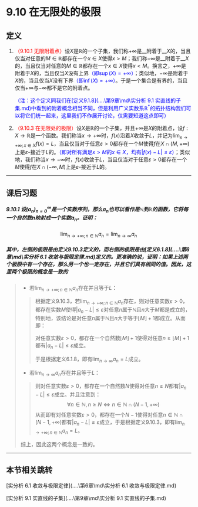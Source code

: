 # 9.10 在无限处的极限

## 定义

1. <font color=red>（9.10.1 无限附着点）</font>设$X$是$\mathbb R$的一个子集，我们称$+\infty$是__附着于__$X$的，当且仅当对任意的$M\in\mathbb R$都存在一个$x\in X$使得$x>M$；我们称$-\infty$是__附着于__$X$的，当且仅当对任意的$M\in\mathbb R$都存在一个$x\in X$使得$x<M$。换言之，$+\infty$是附着于$X$的，当且仅当$X$没有上界<font color=blue>（即$\sup(X)=+\infty$）</font>；类似地，$-\infty$是附着于$X$的，当且仅当$X$没有下界<font color=blue>（即$\inf(X)=+\infty$）</font>。于是一个集合是有界的，当且仅当$+\infty$与$-\infty$都不是它的附着点。

   <font color=blue>（注：这个定义同我们在[定义9.1.8](..\..\第9章\md\实分析 9.1 实直线的子集.md)中看到的附着概念相当不同，但是利用广义实数系$\mathbb R^*$的拓扑结构我们可以将它们统一起来，这里我们不作展开讨论，仅需要知道这点即可）</font>

1. <font color=red>（9.10.3 在无限处的极限）</font>设$X$是$\mathbb R$的一个子集，并且$+\infty$是$X$的附着点，设$f:X\to\mathbb R$是一个函数。我们称当$x\to+\infty$时，$f(x)$沿着$X$收敛于$L$，并记为$\displaystyle\lim_{x\to+\infty;x\in X}f(x)=L$，当且仅当对于任意$\varepsilon>0$都存在一个$M$使得$f$在$X\cap(M,+\infty)$上是$\varepsilon$-接近于$L$的。<font color=blue>（即对所有满足$x>M$的$x\in X$，均有$|f(x)-L|\leq\varepsilon$）</font>；类似地，我们称当$x\to-\infty$时，$f(x)$收敛于$L$，当且仅当对于任意$\varepsilon>0$都存在一个$M$使得$f$在$X\cap(-\infty,M)$上是$\varepsilon$-接近于$L$的。

---

## 课后习题

##### 9.10.1 设$(a_n)_{n=0}^\infty$是一个实数序列，那么$a_n$也可以看作是$\mathbb N$到$\mathbb R$的函数，它将每一个自然数$n$映射成一个实数$a_n$。证明：

$$
\lim_{n\to+\infty;n\in\mathbb N}a_n=\lim_{n\to\infty}a_n
$$

##### 其中，左侧的极限是由定义9.10.3定义的，而右侧的极限是由[定义6.1.8](..\..\第6章\md\实分析 6.1 收敛与极限定律.md)定义的。更准确的说，证明：如果上述两个极限中有一个存在，那么另一个也一定存在，并且它们具有相同的值。因此，这里两个极限的概念是一致的

> * 若$\displaystyle\lim_{n\to+\infty;n\in\mathbb N}a_n$存在并且等于$L$：
>
> > 根据定义9.10.3，若$\displaystyle\lim_{n\to+\infty;n\in\mathbb N}a_n$存在，则对任意实数$\varepsilon>0$，都存在实数$M$使得$|a_n-L|\leq\varepsilon$对任意$n$属于$\mathbb N$且$n$大于$M$都是成立的，特别地，该结论是对任意$n$属于$\mathbb N$且$n$大于等于$\lfloor M\rfloor+1$都成立。从而即：
> >
> > 对任意实数$\varepsilon>0$，都存在一个自然数$\lfloor M\rfloor+1$使得对任意$n\geq\lfloor M\rfloor+1$都有$|a_n-L|\leq\varepsilon$成立。
> >
> > 于是根据定义6.1.8，即有$\displaystyle\lim_{n\to\infty}a_n=L$成立。
>
> * 若$\displaystyle\lim_{n\to\infty}a_n$存在并且等于$L$：
>
> > 则对任意实数$\varepsilon>0$，都存在一个自然数$N$使得对任意$n\geq N$都有$|a_n-L|\leq\varepsilon$成立。并且注意到：
> > $$
> > \forall n\in\mathbb N,n\geq N\iff n\in\mathbb N\cap(N-1,+\infty)
> > $$
> > 从而即有对任意实数$\varepsilon>0$，都存在一个$N-1$使得对任意$n\in\mathbb N\cap(N-1,+\infty)$都有$|a_n-L|\leq\varepsilon$成立，于是根据定义9.10.3，即有$\displaystyle\lim_{n\to+\infty;n\in\mathbb N}a_n=L$。
>
> 综上，因此这两个概念是一致的。

---

## 本节相关跳转

[实分析 6.1 收敛与极限定律](..\..\第6章\md\实分析 6.1 收敛与极限定律.md)

[实分析 9.1 实直线的子集](..\..\第9章\md\实分析 9.1 实直线的子集.md)